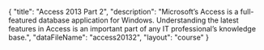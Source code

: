 {
	"title": "Access 2013 Part 2",
	"description": "Microsoft’s Access is a full-featured database application for Windows. Understanding the latest features in Access is an important part of any IT professional’s knowledge base.",
	"dataFileName": "access20132",
	"layout": "course"
}